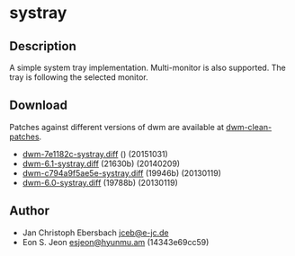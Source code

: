 systray
=======

Description
-----------
A simple system tray implementation. Multi-monitor is also supported. The tray
is following the selected monitor.

Download
--------
Patches against different versions of dwm are available at
[dwm-clean-patches](https://github.com/jceb/dwm-clean-patches).

 * [dwm-7e1182c-systray.diff](dwm-7e1182c-systray.diff) () (20151031)
 * [dwm-6.1-systray.diff](dwm-6.1-systray.diff) (21630b) (20140209)
 * [dwm-c794a9f5ae5e-systray.diff](dwm-c794a9f5ae5e-systray.diff) (19946b) (20130119)
 * [dwm-6.0-systray.diff](dwm-6.0-systray.diff) (19788b) (20130119)

Author
------
 * Jan Christoph Ebersbach <jceb@e-jc.de>
 * Eon S. Jeon <esjeon@hyunmu.am> (14343e69cc59)

